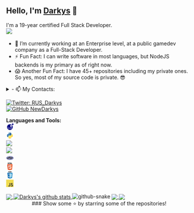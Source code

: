 ## Hello, I'm [Darkys](https://www.darkys.ru/) 👋  
I'm a 19-year certified Full Stack Developer.  
<img src="https://discord.c99.nl/widget/theme-3/725731246218412064.png">  

- 🔭 I’m currently working at an Enterprise level, at a public gamedev company as a Full-Stack Developer.
- ⚡ Fun Fact: I can write software in most languages, but NodeJS backends is my primary as of right now.
- 😱 Another Fun Fact: I have 45+ repositories including my private ones. So yes, most of my source code is private. 😎 

<details>
  <summary> - 📫 My Contacts:</summary>  
  <a href="https://twitter.com/RUS_Darkys" target="_blank">Twitter / X</a><br>  
  <a href="https://www.youtube.com/channel/UCuxy9aXG43ruqRY4LrbTfqg" target="_blank">Youtube</a><br>  
  <a href="https://discord.com/users/725731246218412064" target="_blank">Discord</a><br>  
</details>

[![Twitter: RUS_Darkys](https://img.shields.io/twitter/follow/RUS_Darkys?style=social)](https://twitter.com/RUS_Darkys)  
[![GitHub NewDarkys](https://img.shields.io/github/followers/NewDarkys?label=follow&style=social)](https://github.com/NewDarkys)  

**Languages and Tools:**  
<code><a href="https://luau-lang.org"><img height="20" src="https://raw.githubusercontent.com/devicons/devicon/master/icons/lua/lua-original.svg"></a></code>  
<code><a href="https://www.python.org/"><img height="20" src="https://raw.githubusercontent.com/devicons/devicon/master/icons/python/python-original.svg"></a></code>  
<code><a href="https://www.autohotkey.com/"><img height="20" src="https://raw.githubusercontent.com/bluesatin/Autohotkey-Icons/master/Icons/11-LightGreen/H.ico"></a></code>  
<code><a href="https://isocpp.org/"><img height="20" src="https://avatars.githubusercontent.com/u/59276?s=200&v=4"></a></code>  
<code><a href="https://www.php.net/"><img height="20" src="https://raw.githubusercontent.com/github/explore/80688e429a7d4ef2fca1e82350fe8e3517d3494d/topics/php/php.png"></a></code>  
<code><a href="https://developer.mozilla.org/en-US/docs/Web/HTML"><img height="20" src="https://raw.githubusercontent.com/github/explore/80688e429a7d4ef2fca1e82350fe8e3517d3494d/topics/html/html.png"></a></code>  
<code><a href="https://developer.mozilla.org/en-US/docs/Web/CSS"><img height="20" src="https://raw.githubusercontent.com/github/explore/80688e429a7d4ef2fca1e82350fe8e3517d3494d/topics/css/css.png"></a></code>  
<code><a href="https://developer.mozilla.org/en-US/docs/Web/JavaScript"><img height="20" src="https://raw.githubusercontent.com/github/explore/80688e429a7d4ef2fca1e82350fe8e3517d3494d/topics/javascript/javascript.png"></a></code>  

<a href="https://github.com/NewDarkys">  
  <img align="center" src="https://github-readme-stats.vercel.app/api/top-langs/?username=NewDarkys&theme=dark&hide_langs_below=1" />  
</a>  
<a href="https://github.com/NewDarkys">  
  <img align="center" src="https://github-readme-stats.vercel.app/api?username=NewDarkys&show_icons=true&theme=dark&line_height=27" alt="Darkys's github stats"/>  
</a>  

<picture>  
  <source media="(prefers-color-scheme: dark)" srcset="https://raw.githubusercontent.com/NewDarkys/NewDarkys/output/github-contribution-grid-snake-dark.svg" />  
  <source media="(prefers-color-scheme: light)" srcset="https://raw.githubusercontent.com/NewDarkys/NewDarkys/output/github-contribution-grid-snake.svg" />  
  <img alt="github-snake" src="github-snake.svg" />  
</picture>  

<a href="https://github.com/NewDarkys/www.darkys.ru">  
  <img align="center" src="https://github-readme-stats.vercel.app/api/pin/?username=NewDarkys&repo=www.darkys.ru&theme=dark" />  
</a>  

<a href="https://github.com/NewDarkys/www.xfirka.ru">  
  <img align="center" src="https://github-readme-stats.vercel.app/api/pin/?username=NewDarkys&repo=www.xfirka.ru&theme=dark" />  
</a>  

<div align="center">  
  ### Show some ⭐ by starring some of the repositories!  
</div>
